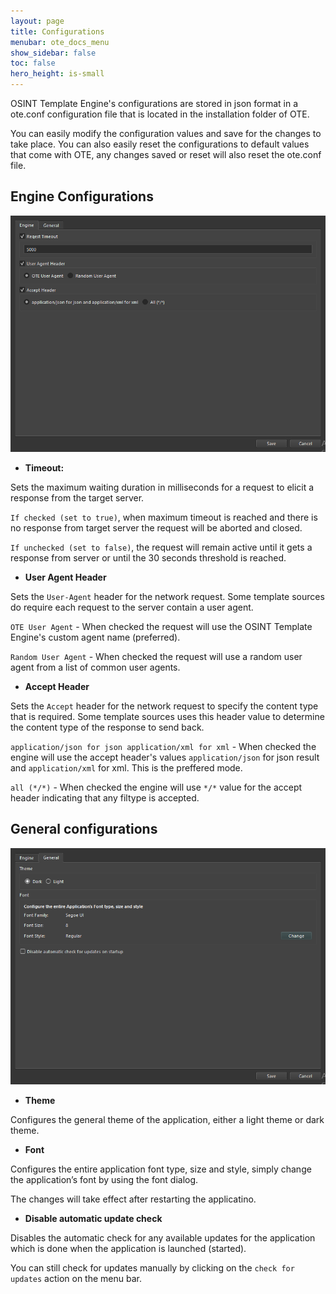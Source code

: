 ```yaml
---
layout: page
title: Configurations
menubar: ote_docs_menu
show_sidebar: false
toc: false
hero_height: is-small
---
```


OSINT Template Engine's configurations are stored in json format in a ote.conf configuration file that is located in the installation folder of OTE.

You can easily modify the configuration values and save for the changes to take place. You can also easily reset the configurations to default values that come with OTE, any changes saved or reset will also reset the ote.conf file.

## Engine Configurations

<center><img src="/OTE/docs/res/engineconfig.png"></center>

* **Timeout:**

Sets the maximum waiting duration in milliseconds for a request to elicit a response from the target server.

`If checked (set to true)`, when maximum timeout is reached and there is no response from target server the request will be aborted and closed.

`If unchecked (set to false)`, the request will remain active until it gets a response from server or until the 30 seconds threshold is reached.

* **User Agent Header**

Sets the `User-Agent` header for the network request. Some template sources do require each request to the server contain a user agent.

`OTE User Agent` - When checked the request will use the OSINT Template Engine's custom agent name (preferred).

`Random User Agent` - When checked the request will use a random user agent from a list of common user agents.

* **Accept Header**

Sets the `Accept` header for the network request to specify the content type that is required. Some template sources uses this header value to determine the content type of the response to send back.

`application/json for json application/xml for xml` - When checked the engine will use the accept header's values `application/json` for json result and `application/xml` for xml. This is the preffered mode.

`all (*/*)` - When checked the engine will use `*/*` value for the accept header indicating that any filtype is accepted.

## General configurations

<center><img src="/OTE/docs/res/generalconfig.png"></center>

* **Theme**

Configures the general theme of the application, either a light theme or dark theme.

* **Font**

Configures the entire application font type, size and style, simply change the application’s font by using the font dialog.

The changes will take effect after restarting the applicatino.

* **Disable automatic update check**

Disables the automatic check for any available updates for the application which is done when the application is launched (started).

You can still check for updates manually by clicking on the `check for updates` action on the menu bar.